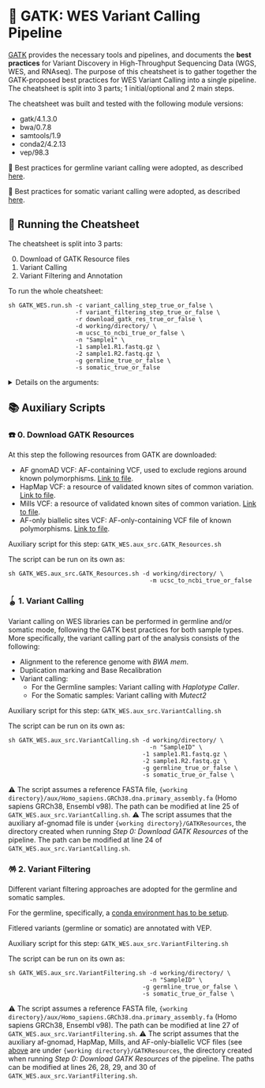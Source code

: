 # 🎎 GATK: WES Variant Calling Pipeline

[GATK](https://gatk.broadinstitute.org/hc/en-us) provides the necessary tools and pipelines, and documents the **best practices** for Variant Discovery in High-Throughput Sequencing Data (WGS, WES, and RNAseq). The purpose of this cheatsheet is to gather together the GATK-proposed best practices for WES Variant Calling into a single pipeline. The cheatsheet is split into 3 parts; 1 initial/optional and 2 main steps.

The cheatsheet was built and tested with the following module versions:

* gatk/4.1.3.0
* bwa/0.7.8
* samtools/1.9
* conda2/4.2.13
* vep/98.3

🍡 Best practices for germline variant calling were adopted, as described [here](https://gatk.broadinstitute.org/hc/en-us/articles/360035535932-Germline-short-variant-discovery-SNPs-Indels-).

🍡 Best practices for somatic variant calling were adopted, as described [here](https://gatk.broadinstitute.org/hc/en-us/articles/360035894731-Somatic-short-variant-discovery-SNVs-Indels-).

## 👟 Running the Cheatsheet

The cheatsheet is split into 3 parts:

0. Download of GATK Resource files
1. Variant Calling
2. Variant Filtering and Annotation

To run the whole cheatsheet:

```
sh GATK_WES.run.sh -c variant_calling_step_true_or_false \
                   -f variant_filtering_step_true_or_false \
                   -r download_gatk_res_true_or_false \
                   -d working/directory/ \
                   -m ucsc_to_ncbi_true_or_false \
                   -n "Sample1" \
                   -1 sample1.R1.fastq.gz \
                   -2 sample1.R2.fastq.gz \
                   -g germline_true_or_false \
                   -s somatic_true_or_false

```

<details>
<summary>Details on the arguments:</summary> 
  
The table below documents the usage and description of the arguments. The 4 last columns depict whether a specific argument is needed for the particular script/pipeline step.
  
| argument | description | Main cheatsheet | Step 0 script | Step 1 script | Step 2 script |
|---| --- | --- | --- | --- |  --- |
| `-c` | true/false: Perform variant calling | ✔️ | ❌ | ❌ | ❌ |
| `-f` | true/false: Pperform variant filtering | ✔️ | ❌ | ❌ | ❌ |
| `-r` | true/false: Download GATK resources | ✔️ | ❌ | ❌ | ❌ |
| `-d` | Path to working directory | ✔️ | ✔️ | ✔️ | ✔️ |
| `-m` | true/false: Modify GATK resource files from UCSC to NCBI format ("chr1" vs "1") | ✔️ | ✔️ | ❌ | ❌ |
| `-n` | Sample name or ID | ✔️ | ❌ | ✔️ | ✔️ |
| `-1` | R1 FASTQ input file | ✔️ | ❌ | ✔️ | ❌ |
| `-2` | R1 FASTQ input file | ✔️ | ❌ | ✔️ | ❌ |
| `-g` | true/false: Run pipeline in Germline mode (for Germline samples) | ✔️ | ❌ | ✔️ | ✔️ |
| `-s` | true/false: Run pipeline in Somatic mode (for Somatic samples) | ✔️ | ❌ | ✔️ | ✔️ |

</details>

## 📚 Auxiliary Scripts

### ☎️ 0. Download GATK Resources

At this step the following resources from GATK are downloaded:
* AF gnomAD VCF: AF-containing VCF, used to exclude regions around known polymorphisms. [Link to file](https://console.cloud.google.com/storage/browser/_details/gatk-best-practices/somatic-hg38/af-only-gnomad.hg38.vcf.gz;tab=live_object).
* HapMap VCF: a resource of validated known sites of common variation. [Link to file](https://console.cloud.google.com/storage/browser/_details/genomics-public-data/resources/broad/hg38/v0/hapmap_3.3.hg38.vcf.gz;tab=live_object).
* Mills VCF: a resource of validated known sites of common variation. [Link to file](https://console.cloud.google.com/storage/browser/_details/genomics-public-data/resources/broad/hg38/v0/Mills_and_1000G_gold_standard.indels.hg38.vcf.gz;tab=live_object).
* AF-only biallelic sites VCF: AF-only-containing VCF file of known polymorphisms. [Link to file](https://console.cloud.google.com/storage/browser/_details/gatk-best-practices/somatic-hg38/small_exac_common_3.hg38.vcf.gz;tab=live_object).

Auxiliary script for this step: `GATK_WES.aux_src.GATK_Resources.sh`

The script can be run on its own as:

```
sh GATK_WES.aux_src.GATK_Resources.sh -d working/directory/ \
	                                    -m ucsc_to_ncbi_true_or_false
```

### 🪀 1. Variant Calling

Variant calling on WES libraries can be performed in germline and/or somatic mode, following the GATK best practices for both sample types. More specifically, the variant calling part of the analysis consists of the following:

* Alignment to the reference genome with _BWA mem_.
* Duplication marking and Base Recalibration
* Variant calling:
  * For the Germline samples: Variant calling with _Haplotype Caller_.
  * For the Somatic samples: Variant calling with _Mutect2_

Auxiliary script for this step: `GATK_WES.aux_src.VariantCalling.sh`

The script can be run on its own as:

```
sh GATK_WES.aux_src.VariantCalling.sh -d working/directory/ \
	                                    -n "SampleID" \
                                      -1 sample1.R1.fastq.gz \
                                      -2 sample1.R2.fastq.gz \
                                      -g germline_true_or_false \
                                      -s somatic_true_or_false \
```

⚠️ The script assumes a reference FASTA file, `{working directory}/aux/Homo_sapiens.GRCh38.dna.primary_assembly.fa` (Homo sapiens GRCh38, Ensembl v98). The path can be modified at line 25 of `GATK_WES.aux_src.VariantCalling.sh`.
⚠️ The script assumes that the auxiliary af-gnomad file is under `{working directory}/GATKResources`, the directory created when running _Step 0: Download GATK Resources_ of the pipeline. The path can be modified at line 24 of `GATK_WES.aux_src.VariantCalling.sh`.

### 🪅 2. Variant Filtering

Different variant filtering approaches are adopted for the germline and somatic samples.

For the germline, specifically, a [conda environment has to be setup](https://gatk.broadinstitute.org/hc/en-us/articles/360035889851--How-to-Install-and-use-Conda-for-GATK4).

Fitlered variants (germline or somatic) are annotated with VEP.

Auxiliary script for this step: `GATK_WES.aux_src.VariantFiltering.sh`

The script can be run on its own as:

```
sh GATK_WES.aux_src.VariantFiltering.sh -d working/directory/ \
	                                    -n "SampleID" \
                                      -g germline_true_or_false \
                                      -s somatic_true_or_false \
```

⚠️ The script assumes a reference FASTA file, `{working directory}/aux/Homo_sapiens.GRCh38.dna.primary_assembly.fa` (Homo sapiens GRCh38, Ensembl v98). The path can be modified at line 27 of `GATK_WES.aux_src.VariantFiltering.sh`.
⚠️ The script assumes that the auxiliary af-gnomad, HapMap, Mills, and AF-only-biallelic VCF files (see [above](0-dDownload-gatk-resources) are under `{working directory}/GATKResources`, the directory created when running _Step 0: Download GATK Resources_ of the pipeline. The paths can be modified at lines 26, 28, 29, and 30 of `GATK_WES.aux_src.VariantFiltering.sh`.
